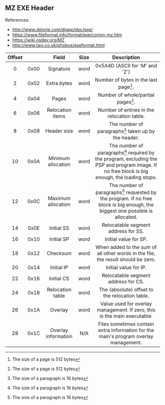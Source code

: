 MZ EXE Header
-------------
References:
* http://www.delorie.com/djgpp/doc/exe/
* https://www.fileformat.info/format/exe/corion-mz.htm
* https://wiki.osdev.org/MZ
* http://www.tavi.co.uk/phobos/exeformat.html


| Offset  |        |         Field         |  Size  |                                                                 Description                                                                 |
|:-------:|:------:|:---------------------:|:------:|:-------------------------------------------------------------------------------------------------------------------------------------------:|
|  0      |  0x00  |  Signature            |  word  |  0x5A4D (ASCII for 'M' and 'Z')                                                                                                             |
|  2      |  0x02  |  Extra bytes          |  word  |  Number of bytes in the last page[^1].                                                                                                          |
|  4      |  0x04  |  Pages                |  word  |  Number of whole/partial pages[^1].                                                                                                             |
|  6      |  0x06  |  Relocation items     |  word  |  Number of entries in the relocation table.                                                                                                 |
|  8      |  0x08  |  Header size          |  word  |  The number of paragraphs[^2] taken up by the header.                                                                                           |
|  10     |  0x0A  |  Minimum allocation   |  word  |  The number of paragraphs[^2] required by the program, excluding the PSP and program image. If no free block is big enough, the loading stops.  |
|  12     |  0x0C  |  Maximum allocation   |  word  |  The number of paragraphs[^2] requested by the program. If no free block is big enough, the biggest one possible is allocated.                  |
|  14     |  0x0E  |  Initial SS           |  word  |  Relocatable segment address for SS.                                                                                                        |
|  16     |  0x10  |  Initial SP           |  word  |  Initial value for SP.                                                                                                                      |
|  18     |  0x12  |  Checksum             |  word  |  When added to the sum of all other words in the file, the result should be zero.                                                           |
|  20     |  0x14  |  Initial IP           |  word  |  Initial value for IP.                                                                                                                      |
|  22     |  0x16  |  Initial CS           |  word  |  Relocatable segment address for CS.                                                                                                        |
|  24     |  0x18  |  Relocation table     |  word  |  The (absolute) offset to the relocation table.                                                                                             |
|  26     |  0x1A  |  Overlay              |  word  |  Value used for overlay management. If zero, this is the main executable.                                                                   |
|  28     |  0x1C  |  Overlay information  |  N/A   |  Files sometimes contain extra information for the main's program overlay management.                                                       |

[^1]: The size of a page is 512 bytes

[^2]: The size of a paragraph is 16 bytes

